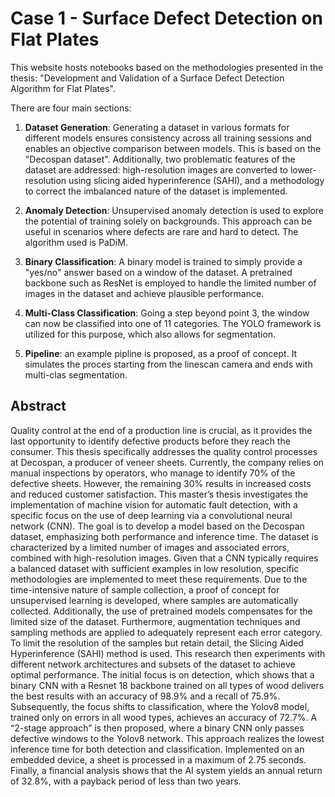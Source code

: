 # Case 1 - Surface Defect Detection on Flat Plates

This website hosts notebooks based on the methodologies presented in the thesis: "Development and Validation of a Surface Defect Detection Algorithm for Flat Plates".

There are four main sections:

1) **Dataset Generation**: Generating a dataset in various formats for different models ensures consistency across all training sessions and enables an objective comparison between models. This is based on the "Decospan dataset". Additionally, two problematic features of the dataset are addressed: high-resolution images are converted to lower-resolution using slicing aided hyperinference (SAHI), and a methodology to correct the imbalanced nature of the dataset is implemented.

2) **Anomaly Detection**: Unsupervised anomaly detection is used to explore the potential of training solely on backgrounds. This approach can be useful in scenarios where defects are rare and hard to detect. The algorithm used is PaDiM.

3) **Binary Classification**: A binary model is trained to simply provide a "yes/no" answer based on a window of the dataset. A pretrained backbone such as ResNet is employed to handle the limited number of images in the dataset and achieve plausible performance.

4) **Multi-Class Classification**: Going a step beyond point 3, the window can now be classified into one of 11 categories. The YOLO framework is utilized for this purpose, which also allows for segmentation.

5) **Pipeline**: an example pipline is proposed, as a proof of concept. It simulates the proces starting from the linescan camera and ends with multi-clas segmentation.

## Abstract

Quality control at the end of a production line is crucial, as it provides the last opportunity to identify defective products before they reach the consumer. This thesis specifically addresses the quality control processes at Decospan, a producer of veneer sheets. Currently, the company relies on manual inspections by operators, who manage to identify 70% of the defective sheets. However, the remaining 30% results in increased costs and reduced customer satisfaction. This master’s thesis investigates the implementation of machine vision for automatic fault detection, with a specific focus on the use of deep learning via a convolutional neural network (CNN). The goal is to develop a model based on the Decospan dataset, emphasizing both performance and inference time. The dataset is characterized by a limited number of images and associated errors, combined with high-resolution images. Given that a CNN typically requires a balanced dataset with sufficient examples in low resolution, specific methodologies are implemented to meet these requirements. Due to the time-intensive nature of sample collection, a proof of concept for unsupervised learning is developed, where samples are automatically collected. Additionally, the use of pretrained models compensates for the limited size of the dataset. Furthermore, augmentation techniques and sampling methods are applied to adequately represent each error category. To limit the resolution of the samples but retain detail, the Slicing Aided Hyperinference (SAHI) method is used. This research then experiments with different network architectures and subsets of the dataset to achieve optimal performance. The initial focus is on detection, which shows that a binary CNN with a Resnet 18 backbone trained on all types of wood delivers the best results with an accuracy of 98.9% and a recall of 75.9%. Subsequently, the focus shifts to classification, where the Yolov8 model, trained only on errors in all wood types, achieves an accuracy of 72.7%. A “2-stage approach” is then proposed, where a binary CNN only passes defective windows to the Yolov8 network. This approach realizes the lowest inference time for both detection and classification. Implemented on an embedded device, a sheet is processed in a maximum of 2.75 seconds. Finally, a financial analysis shows that the AI system yields an annual return of 32.8%, with a payback period of less than two years.
